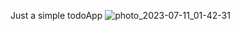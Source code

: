 Just a simple todoApp 
![photo_2023-07-11_01-42-31](https://github.com/Fanksies/todoApp/assets/31361261/ed563a66-2832-4b16-a1cf-9aac28234ca4)
